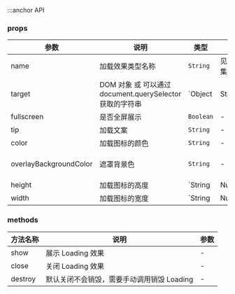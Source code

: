 :::anchor API

### props

| 参数                   | 说明                                                     | 类型            | 可选值               | 默认值                     |
| ---------------------- | -------------------------------------------------------- | --------------- | -------------------- | -------------------------- |
| name                   | 加载效果类型名称                                         | `String`        | 见“Loading 集合”示例 | "plane"                    |
| target                 | DOM 对象 或 可以通过 document.querySelector 获取的字符串 | `Object|String` | -                    | -                          |
| fullscreen             | 是否全屏展示                                             | `Boolean`       | -                    | false                      |
| tip                    | 加载文案                                                 | `String`        | -                    | -                          |
| color                  | 加载图标的颜色                                           | `String`        | -                    | "#1890ff"                  |
| overlayBackgroundColor | 遮罩背景色                                               | `String`        | -                    | "rgba(255, 255, 255, 0.5)" |
| height                 | 加载图标的高度                                           | `String|Number` | -                    | 40                         |
| width                  | 加载图标的宽度                                           | `String|Number` | -                    | 40                         |

### methods

| 方法名称 | 说明                                       | 参数 |
| -------- | ------------------------------------------ | ---- |
| show     | 展示 Loading 效果                          | -    |
| close    | 关闭 Loading 效果                          | -    |
| destroy  | 默认关闭不会销毁，需要手动调用销毁 Loading | -    |
